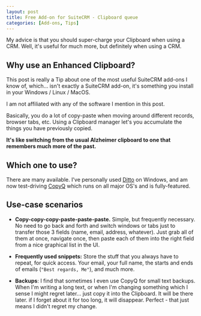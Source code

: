```yaml
---
layout: post
title: Free Add-on for SuiteCRM - Clipboard queue
categories: [Add-ons, Tips]
---
```


My advice is that you should super-charge your Clipboard when using a CRM. Well, it's useful for much more, 
but definitely when using a CRM.

## Why use an Enhanced Clipboard?

This post is really a Tip about one of the most useful SuiteCRM add-ons I know of, which... isn't exactly
a SuiteCRM add-on, it's something you install in your Windows / Linux / MacOS.

I am not affiliated with any of the software I mention in this post.

Basically, you do a lot of copy-paste when moving around different records, browser tabs, etc. Using a
Clipboard manager let's you accumulate the things you have previously copied.

**It's like switching from the usual Alzheimer clipboard to one that remembers much more of the past.**

## Which one to use?

There are many available. I've personally used [Ditto](https://ditto-cp.sourceforge.io/) on Windows, and am now test-driving 
[CopyQ](https://hluk.github.io/CopyQ/) which runs on all major OS's and is fully-featured.

## Use-case scenarios

* **Copy-copy-copy-paste-paste-paste.** Simple, but frequently necessary. No need to go back and forth
and switch windows or tabs just to transfer those 3 fields (name, email, address, whatever). Just grab all 
of them at once, navigate once, then paste each of them into the right field from a nice graphical 
list in the UI.

* **Frequently used snippets:** Store the stuff that you always have to repeat, for quick access. Your email, 
your full name, the starts and ends of emails (`"Best regards, Me"`), and much more.

* **Backups**: I find that sometimes I even use CopyQ for small text backups. When I'm writing a long text, 
or when I'm changing something which I sense I might regret later... just copy it into the Clipboard. It will 
be there later. if I forget about it for too long, it will disappear. Perfect - that just  means I didn't 
regret my change.

